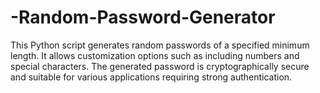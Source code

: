 # -Random-Password-Generator
This Python script generates random passwords of a specified minimum length. It allows customization options such as including numbers and special characters. The generated password is cryptographically secure and suitable for various applications requiring strong authentication.
